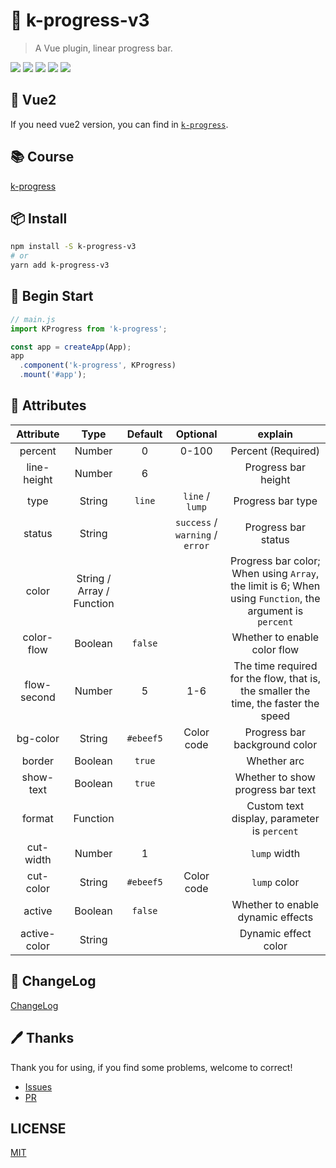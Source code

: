 # 🌈 k-progress-v3

> A Vue plugin, linear progress bar.

[![](https://img.shields.io/npm/v/k-progress-v3?color=success&style=flat-square)](https://www.npmjs.com/package/k-progress-v3)
![](https://img.shields.io/github/languages/top/xrkffgg/k-progress-v3?style=flat-square)
![](https://img.shields.io/github/stars/xrkffgg/k-progress-v3?color=blueviolet&style=flat-square)
![](https://img.shields.io/github/license/xrkffgg/k-progress-v3?color=red&style=flat-square)
[![](https://img.shields.io/npm/dt/k-progress-v3?color=ff69b4&style=flat-square)](https://www.npmjs.com/package/k-progress-v3)

## 🎈 Vue2

If you need vue2 version, you can find in [`k-progress`](https://github.com/xrkffgg/k-progress).

## 📚 Course
[k-progress](https://xrkffgg.github.io/Knotes/course/k-progress.html)

## 📦 Install
```bash
npm install -S k-progress-v3
# or
yarn add k-progress-v3
```

## 🔨 Begin Start
```js
// main.js
import KProgress from 'k-progress';

const app = createApp(App);
app
  .component('k-progress', KProgress)
  .mount('#app');
```

## 📔 Attributes
|  Attribute   |           Type            |  Default  |            Optional             |                                                 explain                                                  |
| :----------: | :-----------------------: | :-------: | :-----------------------------: | :------------------------------------------------------------------------------------------------------: |
|   percent    |          Number           |     0     |              0-100              |                                            Percent (Required)                                            |
| line-height  |          Number           |     6     |                                 |                                           Progress bar height                                            |
|     type     |          String           |  `line`   |         `line` / `lump`         |                                            Progress bar type                                             |
|    status    |          String           |           | `success` / `warning` / `error` |                                           Progress bar status                                            |
|    color     | String / Array / Function |           |                                 | Progress bar color; When using `Array`, the limit is 6; When using `Function`, the argument is `percent` |
|  color-flow  |          Boolean          |  `false`  |                                 |                                       Whether to enable color flow                                       |
| flow-second  |          Number           |     5     |               1-6               |           The time required for the flow, that is, the smaller the time, the faster the speed            |
|   bg-color   |          String           | `#ebeef5` |           Color code            |                                      Progress bar background color                                       |
|    border    |          Boolean          |  `true`   |                                 |                                               Whether arc                                                |
|  show-text   |          Boolean          |  `true`   |                                 |                                    Whether to show progress bar text                                     |
|    format    |         Function          |           |                                 |                               Custom text display, parameter is `percent`                                |
|  cut-width   |          Number           |     1     |                                 |                                               `lump` width                                               |
|  cut-color   |          String           | `#ebeef5` |           Color code            |                                               `lump` color                                               |
|    active    |          Boolean          |  `false`  |                                 |                                    Whether to enable dynamic effects                                     |
| active-color |          String           |           |                                 |                                           Dynamic effect color                                           |

## 📒 ChangeLog
[ChangeLog](./CHANGELOG.md)

## 🖊 Thanks
Thank you for using, if you find some problems, welcome to correct!
- [Issues](https://github.com/xrkffgg/k-progress-v3/issues) 
- [PR](https://github.com/xrkffgg/k-progress-v3/pulls)

## LICENSE
[MIT](https://github.com/xrkffgg/k-progress-v3/blob/master/LICENSE)
